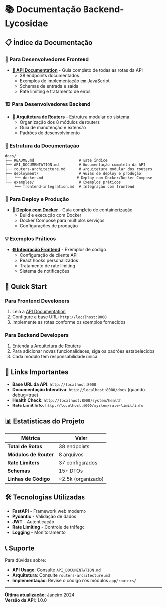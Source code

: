 # 📚 Documentação Backend-Lycosidae

## 📋 Índice da Documentação

### 🚀 **Para Desenvolvedores Frontend**
- **[📖 API Documentation](./API_DOCUMENTATION.md)** - Guia completo de todas as rotas da API
  - 38 endpoints documentados
  - Exemplos de implementação em JavaScript
  - Schemas de entrada e saída
  - Rate limiting e tratamento de erros

### 🏗️ **Para Desenvolvedores Backend**
- **[🔧 Arquitetura de Routers](./routers-architecture.md)** - Estrutura modular do sistema
  - Organização dos 8 módulos de routers
  - Guia de manutenção e extensão
  - Padrões de desenvolvimento

### 📁 **Estrutura da Documentação**

```
docs/
├── README.md                    # Este índice
├── API_DOCUMENTATION.md         # Documentação completa da API
├── routers-architecture.md      # Arquitetura modular dos routers
├── deployment/                  # Guias de deploy e produção
│   └── docker.md               # Deploy com Docker/Docker Compose
└── examples/                    # Exemplos práticos
    └── frontend-integration.md  # Integração com frontend
```

### 🚀 **Para Deploy e Produção**
- **[🐳 Deploy com Docker](./deployment/docker.md)** - Guia completo de containerização
  - Build e execução com Docker
  - Docker Compose para múltiplos serviços
  - Configurações de produção

### 💡 **Exemplos Práticos**
- **[🌐 Integração Frontend](./examples/frontend-integration.md)** - Exemplos de código
  - Configuração de cliente API
  - React hooks personalizados
  - Tratamento de rate limiting
  - Sistema de notificações

## 🎯 **Quick Start**

### **Para Frontend Developers**
1. Leia a [API Documentation](./API_DOCUMENTATION.md)
2. Configure a base URL: `http://localhost:8000`
3. Implemente as rotas conforme os exemplos fornecidos

### **Para Backend Developers**
1. Entenda a [Arquitetura de Routers](./routers-architecture.md)
2. Para adicionar novas funcionalidades, siga os padrões estabelecidos
3. Cada módulo tem responsabilidade única

## 🔗 **Links Importantes**

- **Base URL da API**: `http://localhost:8000`
- **Documentação Interativa**: `http://localhost:8000/docs` (quando debug=true)
- **Health Check**: `http://localhost:8000/system/health`
- **Rate Limit Info**: `http://localhost:8000/system/rate-limit/info`

## 📊 **Estatísticas do Projeto**

| Métrica | Valor |
|---------|-------|
| **Total de Rotas** | 38 endpoints |
| **Módulos de Router** | 8 arquivos |
| **Rate Limiters** | 37 configurados |
| **Schemas** | 15+ DTOs |
| **Linhas de Código** | ~2.5k (organizado) |

## 🛠️ **Tecnologias Utilizadas**

- **FastAPI** - Framework web moderno
- **Pydantic** - Validação de dados
- **JWT** - Autenticação
- **Rate Limiting** - Controle de tráfego
- **Logging** - Monitoramento

## 📞 **Suporte**

Para dúvidas sobre:
- **API Usage**: Consulte `API_DOCUMENTATION.md`
- **Arquitetura**: Consulte `routers-architecture.md`
- **Implementação**: Revise o código nos módulos `app/routers/`

---

**Última atualização**: Janeiro 2024  
**Versão da API**: 1.0.0
